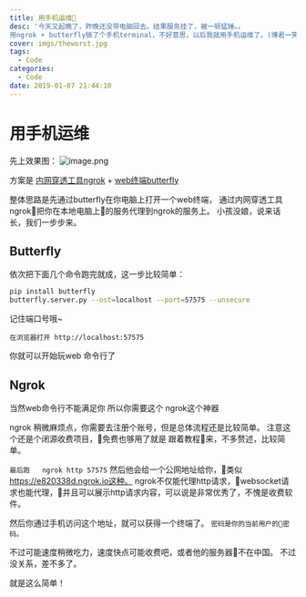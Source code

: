 ```yaml
---
title: 用手机运维🙊
desc: '今天又起晚了，昨晚还没带电脑回去。结果服务挂了，被一顿猛锤。。
用ngrok + butterfly搞了个手机terminal，不好意思，以后我就用手机运维了。(博君一笑)'
cover: imgs/theworst.jpg
tags:
  - Code
categories:
  - Code
date: 2019-01-07 21:44:10
---
```


# 用手机运维

先上效果图：
![image.png](https://upload-images.jianshu.io/upload_images/14858485-8862c8943df03bfd.png?imageMogr2/auto-orient/strip%7CimageView2/2/w/1240)



方案是 [内网穿透工具ngrok](https://dashboard.ngrok.com/get-started) + [web终端butterfly](https://github.com/paradoxxxzero/butterfly) 

整体思路是先通过butterfly在你电脑上打开一个web终端，
通过内网穿透工具ngrok把你在本地电脑上的服务代理到ngrok的服务上。 小孩没娘，说来话长，我们一步步来。

## Butterfly

依次把下面几个命令跑完就成，这一步比较简单：

```sh
pip install butterfly
butterfly.server.py --ost=localhost --port=57575 --unsecure
```
记住端口号哦~ 

`在浏览器打开 http://localhost:57575`

你就可以开始玩web 命令行了

## Ngrok

当然web命令行不能满足你
所以你需要这个 ngrok这个神器

ngrok 稍微麻烦点，你需要去注册个账号，但是总体流程还是比较简单。 注意这个还是个闭源收费项目，免费也够用了就是
跟着教程来，不多赘述，比较简单。

`最后跑   ngrok http 57575`
然后他会给一个公网地址给你，类似 https://e820338d.ngrok.io这种。 ngrok不仅能代理http请求，websocket请求也能代理，并且可以展示http请求内容，可以说是非常优秀了，不愧是收费软件。

然后你通过手机访问这个地址，就可以获得一个终端了。 `密码是你的当前用户的密码。`

不过可能速度稍微吃力，速度快点可能收费吧，或者他的服务器不在中国。 不过没关系，差不多了。

就是这么简单！